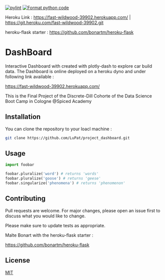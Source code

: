 [![pylint](https://github.com/LuPat/project_dashboard/actions/workflows/pylint.yml/badge.svg)](https://github.com/LuPat/project_dashboard/actions/workflows/pylint.yml)
[![Format python code](https://github.com/LuPat/project_dashboard/actions/workflows/autopep.yml/badge.svg)](https://github.com/LuPat/project_dashboard/actions/workflows/autopep.yml)


Heroku Link :
https://fast-wildwood-39902.herokuapp.com/ | https://git.heroku.com/fast-wildwood-39902.git

heroku-flask starter : 
https://github.com/bonartm/heroku-flask


# DashBoard

Interactive Dashboard with created with plotly-dash to explore car build data. 
The Dashboard is online deployed on a heroku dyno and under following link available :

https://fast-wildwood-39902.herokuapp.com/

This is the Final Project of the Discrete-Dill Cohorte of the Data Science Boot Camp in Cologne @Spiced Academy

## Installation

You can clone the repository to your loacl machine : 

```bash
git clone https://github.com/LuPat/project_dashboard.git
```

## Usage

```python
import foobar

foobar.pluralize('word') # returns 'words'
foobar.pluralize('goose') # returns 'geese'
foobar.singularize('phenomena') # returns 'phenomenon'
```

## Contributing
Pull requests are welcome. For major changes, please open an issue first to discuss what you would like to change.

Please make sure to update tests as appropriate.

Malte Bonart with the heroku-flask starter : 

https://github.com/bonartm/heroku-flask

## License
[MIT](https://github.com/LuPat/project_dashboard/blob/f217a207fbe95c536a2d7baa5ef0a6e6c0ede928/LICENSE)